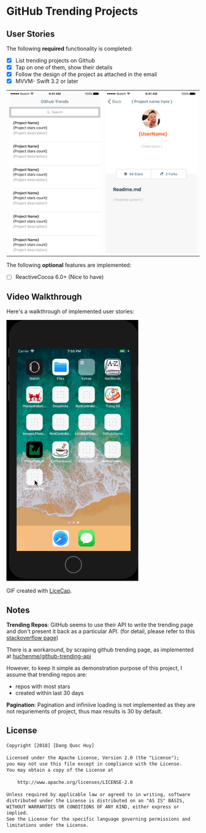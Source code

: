 # GitHub Trending Projects

## User Stories

The following **required** functionality is completed:

- [x] List trending projects on Github
- [x] Tap on one of them, show their details
- [x] Follow the design of the project as attached in the email
- [x] MVVM- Swift 3.2 or later

<table>
	<tr>
		<td width="50%">
			<img src="others/TrendingList.png_3.png" alt="Trending List"/>
		</td>
		<td width="50%">
			<img src="others/Detail.png_3.png" alt="Trending List"/>
		</td>
	</tr>
</table>

The following **optional** features are implemented:

- [ ] ReactiveCocoa 6.0+ (Nice to have)

## Video Walkthrough

Here's a walkthrough of implemented user stories:

<img src="others/trend-repos.gif"/>

GIF created with [LiceCap](http://www.cockos.com/licecap/).

## Notes

**Trending Repos**: GitHub seems to use their API to write the trending page and don't present it back as a particular API. (for detail, please refer to this [stackoverflow page](https://stackoverflow.com/questions/30525330/how-to-get-list-of-trending-github-repositories-by-github-api))

There is a workaround, by scraping github trending page, as implemented at [huchenme/github-trending-api](https://github.com/huchenme/github-trending-api)

However, to keep it simple as demonstration purpose of this project, I assume that trending repos are:

- repos with most stars
- created within last 30 days

**Pagination**: Pagination and infiniive loading is not implemented as they are not requriements of project, thus max results is 30 by default.


## License

    Copyright [2018] [Dang Quoc Huy]

    Licensed under the Apache License, Version 2.0 (the "License");
    you may not use this file except in compliance with the License.
    You may obtain a copy of the License at

        http://www.apache.org/licenses/LICENSE-2.0

    Unless required by applicable law or agreed to in writing, software
    distributed under the License is distributed on an "AS IS" BASIS,
    WITHOUT WARRANTIES OR CONDITIONS OF ANY KIND, either express or implied.
    See the License for the specific language governing permissions and
    limitations under the License.
